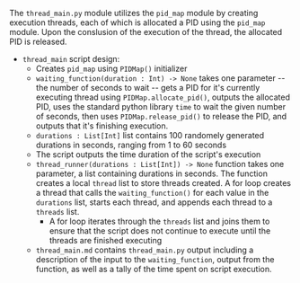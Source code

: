 The `thread_main.py` module utilizes the `pid_map` module by creating execution threads, each of which is allocated a PID using the `pid_map` module. Upon the conslusion of the execution of the thread, the allocated PID is released.

- `thread_main` script design:
  - Creates `pid_map` using `PIDMap()` initializer
  - `waiting_function(duration : Int) -> None` takes one parameter -- the number of seconds to wait -- gets a PID for it's currently executing thread using `PIDMap.allocate_pid()`, outputs the allocated PID, uses the standard python library `time` to wait the given number of seconds, then uses `PIDMap.release_pid()` to release the PID, and outputs that it's finishing execution.
  - `durations : List[Int]` list contains 100 randomely generated durations in seconds, ranging from 1 to 60 seconds
  - The script outputs the time duration of the script's execution
  - `thread_runner(durations : List[Int]) -> None` function takes one parameter, a list containing durations in seconds. The function creates a local `thread` list to store threads created. A for loop creates a thread that calls the `waiting_function()` for each value in the `durations` list, starts each thread, and appends each thread to a `threads` list.
    - A for loop iterates through the `threads` list and joins them to ensure that the script does not continue to execute until the threads are finished executing
  - `thread_main.md` contains `thread_main.py` output including a description of the input to the `waiting_function`, output from the function, as well as a tally of the time spent on script execution.
